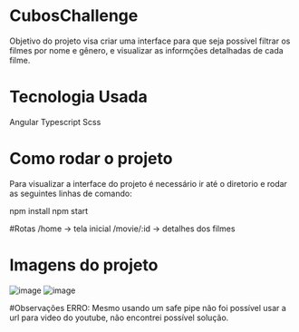# CubosChallenge

Objetivo do projeto visa criar uma interface para que seja possível filtrar os filmes por nome e gênero, e visualizar as informções detalhadas de cada filme. 

# Tecnologia Usada

Angular
Typescript
Scss

# Como rodar o projeto

Para visualizar a interface do projeto é necessário ir até o diretorio e rodar as seguintes linhas de comando:

npm install
npm start

#Rotas
/home -> tela inicial
/movie/:id -> detalhes dos filmes

# Imagens do projeto
![image](https://github.com/flanconi/cubosChallenge/assets/85709697/eab99296-60d3-4a35-b04a-ecc4403e3798)
![image](https://github.com/flanconi/cubosChallenge/assets/85709697/d4c7a294-e712-4e21-a505-2b3fab8266f3)

#Observações 
ERRO: Mesmo usando um safe pipe não foi possível usar a url para video do youtube, não encontrei possível solução.
